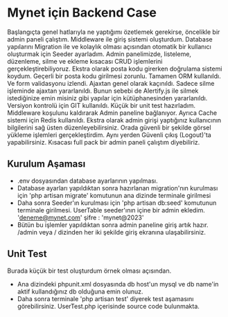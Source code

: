 # Mynet için Backend Case

Başlangıçta genel hatlarıyla ne yaptığımı özetlemek gerekirse, öncelikle bir admin paneli çalıştım. Middleware ile giriş sistemi oluşturdum. Database yapılarını Migration ile ve kolaylık olması açısından otomatik bir kullanıcı oluşturmak için Seeder ayarladım. Admin panelimizde, listeleme, düzenleme, silme ve ekleme kısacası CRUD işlemlerini gerçekleştirebiliyoruz. Ekstra olarak posta kodu girerken doğrulama sistemi koydum. Geçerli bir posta kodu girilmesi zorunlu. Tamamen ORM kullanıldı. Ve form validasyonu izlendi. Ajaxtan genel olarak kaçınıldı. Sadece silme işleminde ajaxtan yararlanıldı. Bunun sebebi de Alertify.js ile silmek istediğinize emin misiniz gibi yapılar için kütüphanesinden yararlanıldı. Versiyon kontrolü için GIT kullanıldı. Küçük bir unit test hazırladım. Middleware koşulunu kaldırarak Admin paneline bağlanıyor. Ayrıca Cache sistemi için Redis kullanıldı. Ekstra olarak admin girişi yaptığınız kullanıcının bilgilerini sağ üsten düzenleyebilirsiniz. Orada güvenli bir şekilde görsel yükleme işlemleri gerçekleştirdim. Aynı yerden Güvenli çıkış (Logout)'ta yapabilirsiniz. Kısacası full pack bir admin paneli çalıştım diyebiliriz.

## Kurulum Aşaması

- .env dosyasından database ayarlarının yapılması.
- Database ayarları yapıldıktan sonra hazırlanan migration'nın kurulması için 'php artisan migrate' komutunun ana dizinde terminale girilmesi
- Daha sonra Seeder'ın kurulması için 'php artisan db:seed' komutunun terminale girilmesi. UserTable seeder'ının içine bir admin ekledim. 'deneme@mynet.com' şifre : 'mynet@2023'
- Bütün bu işlemler yapıldıktan sonra admin paneline giriş artık hazır. /admin veya / dizinden her iki şekilde giriş ekranına ulaşabilirsiniz.

## Unit Test
Burada küçük bir test oluşturdum örnek olması açısından.

- Ana dizindeki phpunit.xml dosyasında db host'un mysql ve db name'in aktif kullandığınız db olduğuna emin olunuz.
- Daha sonra terminale 'php artisan test' diyerek test aşamasını görebilirsiniz. UserTest.php içerisinde source code bulunmakta.

